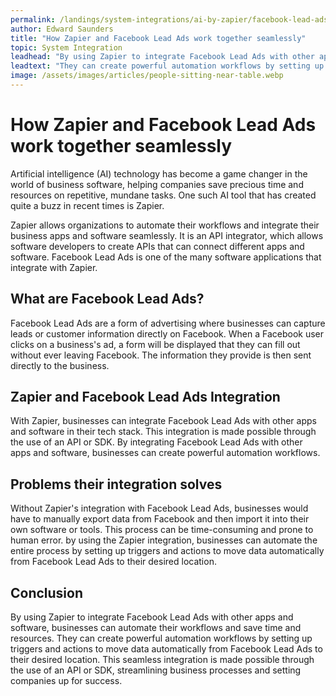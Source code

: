 ```yaml
---
permalink: /landings/system-integrations/ai-by-zapier/facebook-lead-ads
author: Edward Saunders
title: "How Zapier and Facebook Lead Ads work together seamlessly"
topic: System Integration
leadhead: "By using Zapier to integrate Facebook Lead Ads with other apps and software, businesses can automate their workflows and save time and resources"
leadtext: "They can create powerful automation workflows by setting up triggers and actions to move data automatically from Facebook Lead Ads to their desired location. This seamless integration is made possible through the use of an API or SDK, streamlining business processes and setting companies up for success."
image: /assets/images/articles/people-sitting-near-table.webp
---
```

<div class="arttext">	<div>
		<h1>How Zapier and Facebook Lead Ads work together seamlessly</h1>
		<p>Artificial intelligence (AI) technology has become a game changer in the world of business software, helping companies save precious time and resources on repetitive, mundane tasks. One such AI tool that has created quite a buzz in recent times is Zapier.</p>
		<p>Zapier allows organizations to automate their workflows and integrate their business apps and software seamlessly. It is an API integrator, which allows software developers to create APIs that can connect different apps and software. Facebook Lead Ads is one of the many software applications that integrate with Zapier.</p>
		<h2>What are Facebook Lead Ads?</h2>
		<p>Facebook Lead Ads are a form of advertising where businesses can capture leads or customer information directly on Facebook. When a Facebook user clicks on a business's ad, a form will be displayed that they can fill out without ever leaving Facebook. The information they provide is then sent directly to the business.</p>
		<h2>Zapier and Facebook Lead Ads Integration</h2>
		<p>With Zapier, businesses can integrate Facebook Lead Ads with other apps and software in their tech stack. This integration is made possible through the use of an API or SDK. By integrating Facebook Lead Ads with other apps and software, businesses can create powerful automation workflows.</p>
		<h2>Problems their integration solves</h2>
		<p>Without Zapier's integration with Facebook Lead Ads, businesses would have to manually export data from Facebook and then import it into their own software or tools. This process can be time-consuming and prone to human error. by using the Zapier integration, businesses can automate the entire process by setting up triggers and actions to move data automatically from Facebook Lead Ads to their desired location.</p>
		<h2>Conclusion</h2>
		<p>By using Zapier to integrate Facebook Lead Ads with other apps and software, businesses can automate their workflows and save time and resources. They can create powerful automation workflows by setting up triggers and actions to move data automatically from Facebook Lead Ads to their desired location. This seamless integration is made possible through the use of an API or SDK, streamlining business processes and setting companies up for success.</p>
	</div>
</div>
